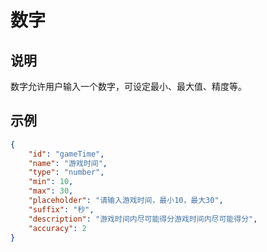 # 数字

## 说明

数字允许用户输入一个数字，可设定最小、最大值、精度等。

## 示例

```json
{
    "id": "gameTime",
    "name": "游戏时间",
    "type": "number",
    "min": 10,
    "max": 30,
    "placeholder": "请输入游戏时间，最小10，最大30",
    "suffix": "秒",
    "description": "游戏时间内尽可能得分游戏时间内尽可能得分",
    "accuracy": 2
}
```
